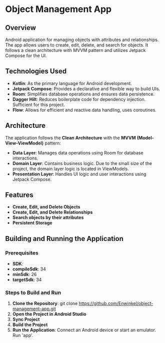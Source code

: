 # Object Management App

## Overview
Android application for managing objects with attributes and relationships. 
The app allows users to create, edit, delete, and search for objects. 
It follows a clean architecture with MVVM pattern and utilizes Jetpack Compose for the UI.

## Technologies Used
- **Kotlin**: As the primary language for Android development.
- **Jetpack Compose**: Provides a declarative and flexible way to build UIs.
- **Room**: Simplifies database operations and ensures data persistence.
- **Dagger Hilt**: Reduces boilerplate code for dependency injection. Sufficient for this project.
- **Flow**: Allows for efficient and reactive data handling, uses coroutines.

## Architecture
The application follows the **Clean Architecture** with the **MVVM (Model-View-ViewModel)** pattern:
- **Data Layer**: Manages data operations using Room for database interactions.
- **Domain Layer**: Contains business logic. Due to the small size of the project, the domain layer logic is located in ViewModels.
- **Presentation Layer**: Handles UI logic and user interactions using Jetpack Compose.

## Features
- **Create, Edit, and Delete Objects**
- **Create, Edit, and Delete Relationships**
- **Search objects by their attributes**
- **Persistent Storage**

## Building and Running the Application

### Prerequisites
- **SDK**: 
- **compileSdk**: 34
- **minSdk**: 26
- **targetSdk**: 34

### Steps to Build and Run
1. **Clone the Repository**:
   git clone https://github.com/Enwinkel/object-management-app.git
2. **Open the Project in Android Studio**
3. **Sync Project**
4. **Build the Project**
5. **Run the Application**:
    Connect an Android device or start an emulator.
    Run 'app'.
